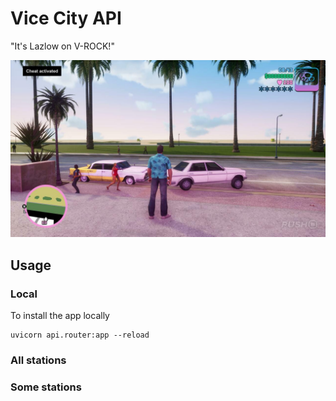# Vice City API
"It's Lazlow on V-ROCK!"

![Alt text](image.png)

## Usage
### Local 
To install the app locally
```shell
uvicorn api.router:app --reload
```

### All stations

### Some stations

